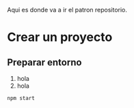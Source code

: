 Aqui es donde va a ir el patron repositorio. 


# Crear un proyecto

## Preparar entorno 
1. hola
2. hola 
```
npm start 
```
